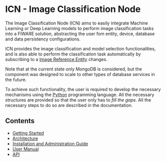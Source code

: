 # ICN - Image Classification Node

The Image Classification Node (ICN) aims to easily integrate Machine Learning or Deep Learning models to perform image classification tasks into a FIWARE solution, abstracting the user fom entity, device, database and data persistency configurations.

ICN provides the image classification and model selection functionalities, and is also able to perform the classification task automatically by subscribing to a [Image Reference Entity](../../gcn/data_models/image_reference.json) changes.

Note that at the current state only MongoDB is considered, but the component was designed to scale to other types of database services in the future.

To achieve such functionality, the user is required to develop the necessary mechanisms using the [Python](https://www.python.org/) programming language. All the necessary structures are provided so that the user only has to *fill the gaps*. All the necessary steps to do so are described in the documentation.

## Contents

- [Getting Started](getting-started.md)
- [Architecture](architecture.md)
- [Installation and Administration Guide](installationguide.md)
- [User Manual](usermanual.md)
- [API](api.md)
